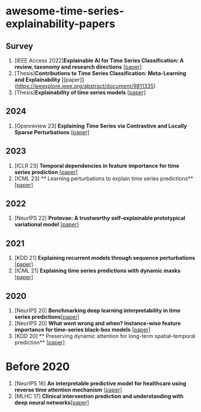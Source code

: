 # awesome-time-series-explainability-papers


## Survey

1. [IEEE Access 2022]**Explainable AI for Time Series Classification: A review, taxonomy and research directions** [[paper]](https://ieeexplore.ieee.org/abstract/document/9895252)
2. [Thesis]**Contributions to Time Series Classification: Meta-Learning and Explainability** [[paper]] (https://ieeexplore.ieee.org/abstract/document/9811335)
3. [Thesis]**Explainability of time series models** [[paper]](https://www.theseus.fi/handle/10024/788587)


## 2024
1. [Openreview 23] **Explaining Time Series via Contrastive and Locally Sparse Perturbations** [[paper]](https://openreview.net/forum?id=qDdSRaOiyb)

## 2023
1. [ICLR 23] **Temporal dependencies in feature importance for time series prediction** [[paper]]()
2. [ICML 23] ** Learning perturbations to explain time series predictions** [[paper]]()

## 2022
1. [NeurIPS 22] **Protovae: A trustworthy self-explainable prototypical variational model** [[paper]]()

## 2021
1. [KDD 21] **Explaining recurrent models through sequence perturbations** [[paper]]()
2. [ICML 21] **Explaining time series predictions with dynamic masks** [[paper]]()

## 2020 
1. [NeurIPS 20] **Benchmarking deep learning interpretability in time series predictions**[[paper]]()
2. [NeurIPS 20] **What went wrong and when? Instance-wise feature importance for time-series black-box models** [[paper]]()
3. [KDD 20] ** Preserving dynamic attention for long-term spatial-temporal prediction** [[paper]]()


# Before 2020
1. [NeurIPS 16] **An interpretable predictive model for healthcare using reverse time attention mechanism** [[paper]]()
2. [MLHC 17] **Clinical intervention prediction and understanding with deep neural networks**[[paper]]()
